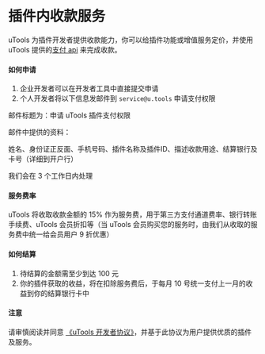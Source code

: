 # 插件内收款服务

uTools 为插件开发者提供收款能力，你可以给插件功能或增值服务定价，并使用 uTools 提供的[支付 api](/docs/developer/api.html#支付) 来完成收款。

#### 如何申请

1. 企业开发者可以在开发者工具中直接提交申请
2. 个人开发者将以下信息发邮件到 `service@u.tools` 申请支付权限

邮件标题为：申请 uTools 插件支付权限

邮件中提供的资料：

姓名、身份证正反面、手机号码、插件名称及插件ID、描述收款用途、结算银行及卡号（详细到开户行）


我们会在 3 个工作日内处理

#### 服务费率

uTools 将收取收款金额的 15% 作为服务费，用于第三方支付通道费率、银行转账手续费、uTools 会员折扣等（当 uTools 会员购买您的服务时，由我们从收取的服务费中统一给会员用户 9 折优惠）

#### 如何结算

1. 待结算的金额需至少到达 100 元
2. 你的插件获取的收益，将在扣除服务费后，于每月 10 号统一支付上一月的收益到你的结算银行卡中

#### 注意

请审慎阅读并同意 [《uTools 开发者协议》](/dev.html)，并基于此协议为用户提供优质的插件及服务。
